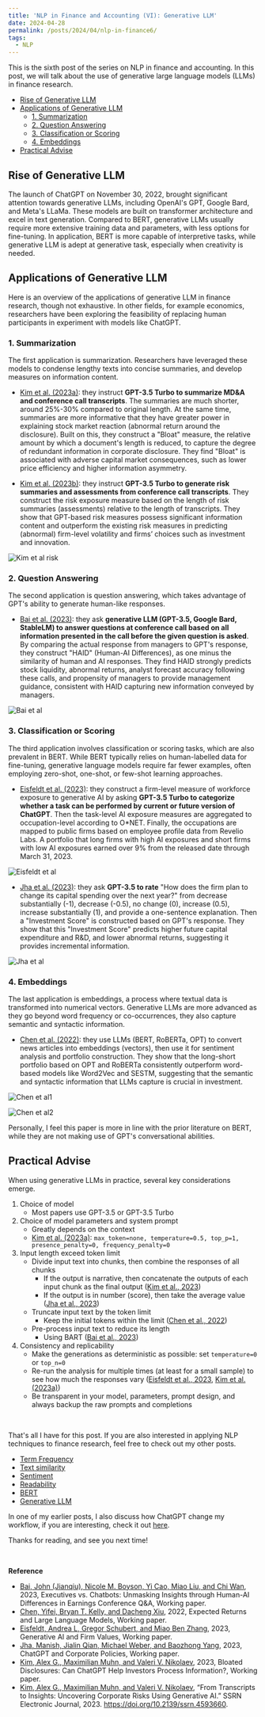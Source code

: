 ```yaml
---
title: 'NLP in Finance and Accounting (VI): Generative LLM'
date: 2024-04-28
permalink: /posts/2024/04/nlp-in-finance6/
tags:
  - NLP
---
```


This is the sixth post of the series on NLP in finance and accounting. In this post, we will talk about the use of generative large language models (LLMs) in finance research. 
- [Rise of Generative LLM](#rise-of-generative-llm)
- [Applications of Generative LLM](#applications-of-generative-llm)
  - [1. Summarization](#1-summarization)
  - [2. Question Answering](#2-question-answering)
  - [3. Classification or Scoring](#3-classification-or-scoring)
  - [4. Embeddings](#4-embeddings)
- [Practical Advise](#practical-advise)

## Rise of Generative LLM
The launch of ChatGPT on November 30, 2022, brought significant attention towards generative LLMs, including OpenAI's GPT, Google Bard, and Meta's LLaMa.  These models are built on transformer architecture and excel in text generation. Compared to BERT, generative LLMs usually require more extensive training data and parameters, with less options for fine-tuning. In application, BERT is more capable of interpretive tasks, while generative LLM is adept at generative task, especially when creativity is needed.

## Applications of Generative LLM
Here is an overview of the applications of generative LLM in finance research, though not exhaustive. In other fields, for example economics, researchers have been exploring the feasibility of replacing human participants in experiment with models like ChatGPT.

### 1. Summarization
The first application is summarization. Researchers have leveraged these models to condense lengthy texts into concise summaries, and develop measures on information content. 

- [Kim et al. (2023a)](https://doi.org/10.2139/ssrn.4425527): they instruct **GPT-3.5 Turbo to summarize MD&A and conference call transcripts**. The summaries are much shorter, around 25%-30% compared to original length. At the same time, summaries are more informative that they have greater power in explaining stock market reaction (abnormal return around the disclosure). Built on this, they construct a "Bloat" measure, the relative amount by which a document's length is reduced, to capture the degree of redundant information in corporate disclosure. They find "Bloat" is associated with adverse capital market consequences, such as lower price efficiency and higher information asymmetry.

- [Kim et al. (2023b)](https://papers.ssrn.com/sol3/papers.cfm?abstract_id=4593660): they instruct **GPT-3.5 Turbo to generate risk summaries and assessments from conference call transcripts**. They construct the risk exposure measure based on the length of risk summaries (assessments) relative to the length of transcripts. They show that GPT-based risk measures possess significant information content and outperform the existing risk measures in predicting (abnormal) firm-level volatility and firms’ choices such as investment and innovation.

![Kim et al risk](/images/blog/2022-10-23-nlp-finance/gpt-risk.png)

### 2. Question Answering
The second application is question answering, which takes advantage of GPT's ability to generate human-like responses.

- [Bai et al. (2023)](https://ssrn.com/abstract_id=4480056): they ask **generative LLM (GPT-3.5, Google Bard, StableLM) to answer questions at conference call based on all information presented in the call before the given question is asked**. By comparing the actual response from managers to GPT's response, they construct "HAID" (Human-AI Differences), as one minus the similarity of human and AI responses. They find HAID strongly predicts stock liquidity, abnormal returns, analyst forecast accuracy following these calls, and propensity of managers to provide management guidance, consistent with HAID capturing new information conveyed by managers.

![Bai et al](/images/blog/2022-10-23-nlp-finance/gpt-conversation.png)


### 3. Classification or Scoring
The third application involves classification or scoring tasks, which are also prevalent in BERT. While BERT typically relies on human-labelled data for fine-tuning, generative language models require far fewer examples, often employing zero-shot, one-shot, or few-shot learning approaches.

- [Eisfeldt et al. (2023)](https://www.nber.org/papers/w31222): they construct a firm-level measure of workforce exposure to generative AI by asking **GPT-3.5 Turbo to categorize whether a task can be performed by current or future version of ChatGPT**. Then the task-level AI exposure measures are aggregated to occupation-level according to O*NET. Finally, the occupations are mapped to public firms based on employee profile data from Revelio Labs. A portfolio that long firms with high AI exposures and short firms with low AI exposures earned over 9% from the released date through March 31, 2023.

![Eisfeldt et al](/images/blog/2022-10-23-nlp-finance/gpt-ai-exposure.png)

- [Jha et al. (2023)](http://ssrn.com/abstract=4521096): they ask **GPT-3.5 to rate** "How does the firm plan to change its capital spending over the next year?" from decrease substantially (-1), decrease (-0.5), no change (0), increase (0.5), increase substantially (1), and provide a one-sentence explanation. Then a "Investment Score" is constructed based on GPT's response. They show that this "Investment Score" predicts higher future capital expenditure and R&D, and lower abnormal returns, suggesting it provides incremental information.

![Jha et al](/images/blog/2022-10-23-nlp-finance/gpt-investment-score.png)

### 4. Embeddings
The last application is embeddings, a process where textual data is transformed into numerical vectors. Generative LLMs are more advanced as they go beyond word frequency or co-occurrences, they also capture semantic and syntactic information.

- [Chen et al. (2022)](https://papers.ssrn.com/abstract=4416687): they use LLMs (BERT, RoBERTa, OPT) to convert news articles into embeddings (vectors), then use it for sentiment analysis and portfolio construction. They show that the long-short portfolio based on OPT and RoBERTa consistently outperform word-based models like Word2Vec and SESTM, suggesting that the semantic and syntactic information that LLMs capture is crucial in investment.

![Chen et al1](/images/blog/2022-10-23-nlp-finance/gpt-portfolio1.png)

![Chen et al2](/images/blog/2022-10-23-nlp-finance/gpt-portfolio2.png)

Personally, I feel this paper is more in line with the prior literature on BERT, while they are not making use of GPT's conversational abilities.


## Practical Advise 
When using generative LLMs in practice, several key considerations emerge.

1. Choice of model
   - Most papers use GPT-3.5 or GPT-3.5 Turbo
2. Choice of model parameters and system prompt
   - Greatly depends on the context
   - [Kim et al. (2023a)](https://doi.org/10.2139/ssrn.4425527): `max_token=none, temperature=0.5, top_p=1, presence_penalty=0, frequency_penalty=0` 
3. Input length exceed token limit
   - Divide input text into chunks, then combine the responses of all chunks
     - If the output is narrative, then concatenate the outputs of each input chunk as the final output ([Kim et al., 2023](https://doi.org/10.2139/ssrn.4425527))
     - If the output is in number (score), then take the average value ([Jha et al., 2023](http://ssrn.com/abstract=4521096))
   - Truncate input text by the token limit
     - Keep the initial tokens within the limit ([Chen et al., 2022](https://papers.ssrn.com/abstract=4416687))
   - Pre-process input text to reduce its length
     - Using BART ([Bai et al., 2023](https://ssrn.com/abstract_id=4480056))
4. Consistency and replicability
   - Make the generations as deterministic as possible: set `temperature=0` or `top_n=0`
   - Re-run the analysis for multiple times (at least for a small sample) to see how much the responses vary ([Eisfeldt et al., 2023](https://www.nber.org/papers/w31222), [Kim et al. (2023a)](https://doi.org/10.2139/ssrn.4425527))
   - Be transparent in your model, parameters, prompt design, and always backup the raw prompts and completions

<br>

That's all I have for this post. If you are also interested in applying NLP techniques to finance research, feel free to check out my other posts.
- [Term Frequency](/posts/2022/10/nlp-in-finance1/)
- [Text similarity](/posts/2022/11/nlp-in-finance2/)
- [Sentiment](/posts/2022/11/nlp-in-finance3/)
- [Readability](/posts/2022/11/nlp-in-finance4/)
- [BERT](/posts/2022/11/nlp-in-finance5/)
- [Generative LLM](/posts/2024/04/nlp-in-finance6/)

In one of my earlier posts, I also discuss how ChatGPT change my workflow, if you are interesting, check it out [here](/posts/2023/03/chatgpt/).

Thanks for reading, and see you next time!

<br>

**Reference**
- [Bai, John (Jianqiu), Nicole M. Boyson, Yi Cao, Miao Liu, and Chi Wan](https://ssrn.com/abstract_id=4480056), 2023, Executives vs. Chatbots: Unmasking Insights through Human-AI Differences in Earnings Conference Q&A, Working paper.
- [Chen, Yifei, Bryan T. Kelly, and Dacheng Xiu](https://papers.ssrn.com/abstract=4416687), 2022, Expected Returns and Large Language Models, Working paper.
- [Eisfeldt, Andrea L, Gregor Schubert, and Miao Ben Zhang](https://www.nber.org/papers/w31222), 2023, Generative AI and Firm Values, Working paper.
- [Jha, Manish, Jialin Qian, Michael Weber, and Baozhong Yang](http://ssrn.com/abstract=4521096), 2023, ChatGPT and Corporate Policies, Working paper.
- [Kim, Alex G., Maximilian Muhn, and Valeri V. Nikolaev](https://doi.org/10.2139/ssrn.4425527), 2023, Bloated Disclosures: Can ChatGPT Help Investors Process Information?, Working paper.
- [Kim, Alex G., Maximilian Muhn, and Valeri V. Nikolaev](https://papers.ssrn.com/sol3/papers.cfm?abstract_id=4593660), “From Transcripts to Insights: Uncovering Corporate Risks Using Generative AI.” SSRN Electronic Journal, 2023. https://doi.org/10.2139/ssrn.4593660.

